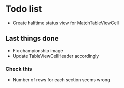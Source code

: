 #  Todo list

- Create halftime status view for MatchTableViewCell


## Last things done

- Fix championship image
- Update TableViewCellHeader accordingly


### Check this

- Number of rows for each section seems wrong
